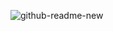 ![github-readme-new](https://github.com/user-attachments/assets/fa9141e6-d313-4f89-a408-fe8504f9156e)
